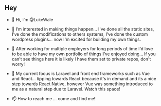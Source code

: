 ## Hey 
- 👋 Hi, I’m @LukeWale
- 👀 I’m interested in making things happen... I've done all the static sites, I've done the modifications to others systems, I've done the custom wordpress plugins... now I'm excited for building my own things.
- 💞️ After working for multiple employers for long periods of time I'd love to be able to have my own portfolio of things I've enjoyed doing... If you can't see things here it is likely I have them set to private repos, don't worry!
- 🌱 My current focus is Laravel and front end frameworks such as Vue and React... tipping towards React because it's in demand and its a nice step towards React Native, however Vue was something introduced to me as a natural step due to Laravel. Watch this space!

- 📫 How to reach me ... come and find me!

<!---
LukeWale/LukeWale is a ✨ special ✨ repository because its `README.md` (this file) appears on your GitHub profile.
You can click the Preview link to take a look at your changes.
--->

